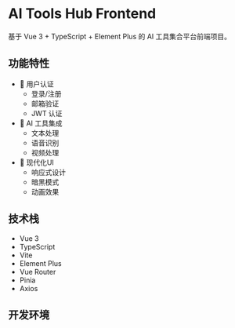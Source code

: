 # AI Tools Hub Frontend

基于 Vue 3 + TypeScript + Element Plus 的 AI 工具集合平台前端项目。

## 功能特性

- 🔐 用户认证
  - 登录/注册
  - 邮箱验证
  - JWT 认证
- 🎯 AI 工具集成
  - 文本处理
  - 语音识别
  - 视频处理
- 💫 现代化UI
  - 响应式设计
  - 暗黑模式
  - 动画效果

## 技术栈

- Vue 3
- TypeScript
- Vite
- Element Plus
- Vue Router
- Pinia
- Axios

## 开发环境
